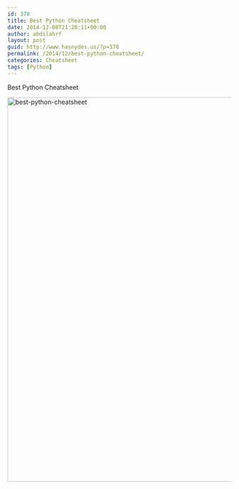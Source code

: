 ```yaml
---
id: 378
title: Best Python Cheatsheet
date: 2014-12-08T21:20:11+00:00
author: abdilahrf
layout: post
guid: http://www.hasnydes.us/?p=378
permalink: /2014/12/best-python-cheatsheet/
categories: Cheatsheet
tags: [Python]
---
```

Best Python Cheatsheet

[<img class="aligncenter size-full wp-image-379" src="http://abdilahrf.me/images/2014/12/best-python-cheatsheet.png" alt="best-python-cheatsheet" width="636" height="864" />](http://abdilahrf.me/images/2014/12/best-python-cheatsheet.png)